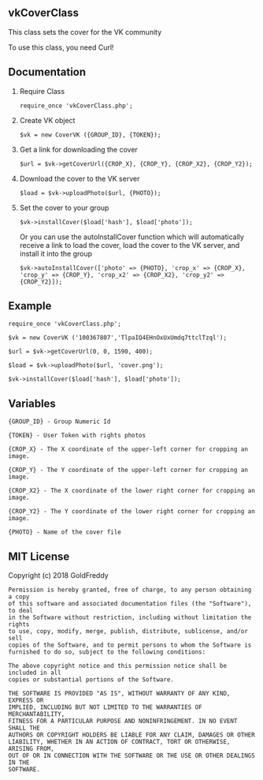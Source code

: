## vkCoverClass

This class sets the cover for the VK community

To use this class, you need Curl!
## Documentation

1. Require Class

	`require_once 'vkCoverClass.php';`
2. Create VK object
	
	`$vk = new CoverVK ({GROUP_ID}, {TOKEN});`
3. Get a link for downloading the cover

	`$url = $vk->getCoverUrl({CROP_X}, {CROP_Y}, {CROP_X2}, {CROP_Y2});`
4. Download the cover to the VK server
	
	`$load = $vk->uploadPhoto($url, {PHOTO});`
5. Set the cover to your group

	`$vk->installCover($load['hash'], $load['photo']);`

	Or you can use the autoInstallCover function which will automatically receive a link to load the cover, load the cover to the VK server, and install it into the group

	`$vk->autoInstallCover(['photo' => {PHOTO}, 'crop_x' => {CROP_X}, 'crop_y' => {CROP_Y}, 'crop_x2' => {CROP_X2}, 'crop_y2' => {CROP_Y2}]);`
## Example

	require_once 'vkCoverClass.php';

	$vk = new CoverVK ('100367807','TlpaIQ4EHnOxUxUmdq7ttclTzql');

	$url = $vk->getCoverUrl(0, 0, 1590, 400);

	$load = $vk->uploadPhoto($url, 'cover.png');

	$vk->installCover($load['hash'], $load['photo']);
## Variables

	{GROUP_ID} - Group Numeric Id

	{TOKEN} - User Token with rights photos

	{CROP_X} - The X coordinate of the upper-left corner for cropping an image.

	{CROP_Y} - The Y coordinate of the upper-left corner for cropping an image.

	{CROP_X2} - The X coordinate of the lower right corner for cropping an image.

	{CROP_Y2} - The Y coordinate of the lower right corner for cropping an image.

	{PHOTO} - Name of the cover file
## MIT License

Copyright (c) 2018 GoldFreddy

	Permission is hereby granted, free of charge, to any person obtaining a copy
	of this software and associated documentation files (the "Software"), to deal
	in the Software without restriction, including without limitation the rights
	to use, copy, modify, merge, publish, distribute, sublicense, and/or sell
	copies of the Software, and to permit persons to whom the Software is
	furnished to do so, subject to the following conditions:

	The above copyright notice and this permission notice shall be included in all
	copies or substantial portions of the Software.

	THE SOFTWARE IS PROVIDED "AS IS", WITHOUT WARRANTY OF ANY KIND, EXPRESS OR
	IMPLIED, INCLUDING BUT NOT LIMITED TO THE WARRANTIES OF MERCHANTABILITY,
	FITNESS FOR A PARTICULAR PURPOSE AND NONINFRINGEMENT. IN NO EVENT SHALL THE
	AUTHORS OR COPYRIGHT HOLDERS BE LIABLE FOR ANY CLAIM, DAMAGES OR OTHER
	LIABILITY, WHETHER IN AN ACTION OF CONTRACT, TORT OR OTHERWISE, ARISING FROM,
	OUT OF OR IN CONNECTION WITH THE SOFTWARE OR THE USE OR OTHER DEALINGS IN THE
	SOFTWARE.
